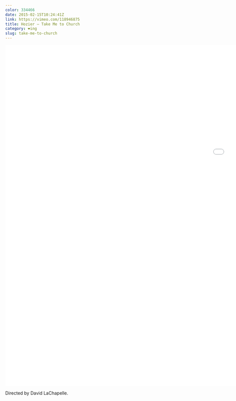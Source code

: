 ```yaml
---
color: 334466
date: 2015-02-15T10:24:41Z
link: https://vimeo.com/118946875
title: Hozier – Take Me to Church
category: ❤ing
slug: take-me-to-church
---
```


<div class="large embed video vimeo">
    <style type="text/css" scoped>
        .embed:after {
            padding-top: 56.25% !important;
        }
    </style>
    <iframe src="//player.vimeo.com/video/118946875?byline=0&amp;portrait=0&amp;title=0&amp;color=FFFFFF" width="1920" height="1080" frameborder="0" title="Sergei Polunin, &quot;Take Me to Church&quot; by Hozier, Directed by David LaChapelle" webkitallowfullscreen="" mozallowfullscreen="" allowfullscreen="">Find it on <a href="https://vimeo.com/118946875">Vimeo</a>.</iframe>
</div>

Directed by David LaChapelle.
